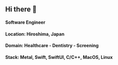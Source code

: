 ## Hi there 👋
#### Software Engineer
#### Location: Hiroshima, Japan
#### Domain: Healthcare - Dentistry - Screening
#### Stack: Metal, Swift, SwiftUI, C/C++, MacOS, Linux
<!--
**nghiaphamsg/nghiaphamsg** is a ✨ _special_ ✨ repository because its `README.md` (this file) appears on your GitHub profile.

Here are some ideas to get you started:

- 🔭 I’m currently working on ...
- 🌱 I’m currently learning ...
- 👯 I’m looking to collaborate on ...
- 🤔 I’m looking for help with ...
- 💬 Ask me about ...
- 📫 How to reach me: ...
- 😄 Pronouns: ...
- ⚡ Fun fact: ...
-->
